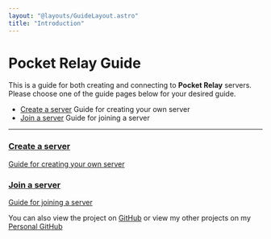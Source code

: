 ```yaml
---
layout: "@layouts/GuideLayout.astro"
title: "Introduction"
---
```


# Pocket Relay Guide

This is a guide for both creating and connecting to **Pocket Relay** servers. Please choose one of the guide pages below
for your desired guide.

- [Create a server](/guide/server) Guide for creating your own server
- [Join a server](/guide/client) Guide for joining a server

---

<div class="actions">
    <a class="action" href="/guide/server">
        <h3 class="action__title">Create a server</h3>
        <p class="action__text">Guide for creating your own server</p>
    </a>
    <a class="action" href="/guide/client">
        <h3 class="action__title">Join a server</h3>
        <p class="action__text">Guide for joining a server</p>
    </a>
</div>

You can also view the project on [GitHub](https://github.com/PocketRelay) or view my other projects on my [Personal GitHub](https://github.com/jacobtread)
